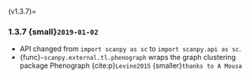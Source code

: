 (v1.3.7)=
### 1.3.7 {small}`2019-01-02`

- API changed from `import scanpy as sc` to `import scanpy.api as sc`.
- {func}`~scanpy.external.tl.phenograph` wraps the graph clustering package Phenograph {cite:p}`Levine2015` {smaller}`thanks to A Mousa`
